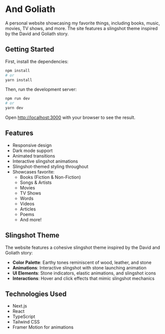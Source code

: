 # And Goliath

A personal website showcasing my favorite things, including books, music, movies, TV shows, and more. The site features a slingshot theme inspired by the David and Goliath story.

## Getting Started

First, install the dependencies:

```bash
npm install
# or
yarn install
```

Then, run the development server:

```bash
npm run dev
# or
yarn dev
```

Open [http://localhost:3000](http://localhost:3000) with your browser to see the result.

## Features

- Responsive design
- Dark mode support
- Animated transitions
- Interactive slingshot animations
- Slingshot-themed styling throughout
- Showcases favorite:
  - Books (Fiction & Non-Fiction)
  - Songs & Artists
  - Movies
  - TV Shows
  - Words
  - Videos
  - Articles
  - Poems
  - And more!

## Slingshot Theme

The website features a cohesive slingshot theme inspired by the David and Goliath story:

- **Color Palette**: Earthy tones reminiscent of wood, leather, and stone
- **Animations**: Interactive slingshot with stone launching animation
- **UI Elements**: Stone indicators, elastic animations, and slingshot icons
- **Interactions**: Hover and click effects that mimic slingshot mechanics

## Technologies Used

- Next.js
- React
- TypeScript
- Tailwind CSS
- Framer Motion for animations 